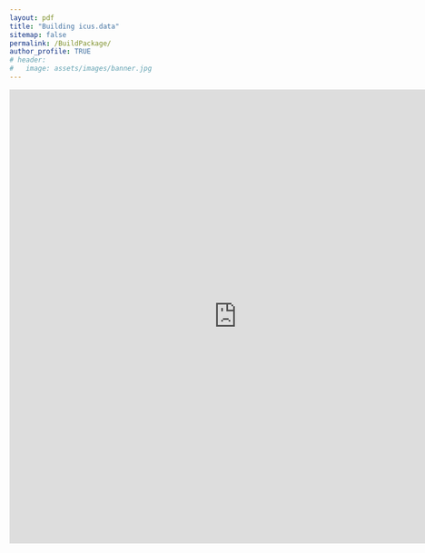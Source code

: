 ```yaml
---
layout: pdf
title: "Building icus.data"
sitemap: false
permalink: /BuildPackage/
author_profile: TRUE
# header:
#   image: assets/images/banner.jpg
---
```


<embed src="https://kijinosu.github.io/icus.data/assets/build-package.pdf" width="800" height="800" type="application/pdf" />